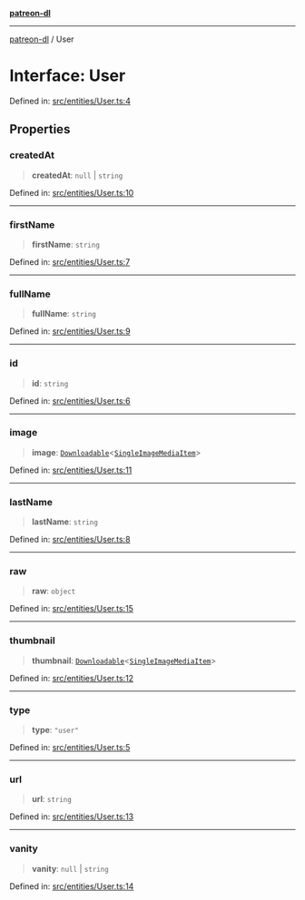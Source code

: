 [**patreon-dl**](../README.md)

***

[patreon-dl](../README.md) / User

# Interface: User

Defined in: [src/entities/User.ts:4](https://github.com/patrickkfkan/patreon-dl/blob/4dbe5b7f9bc86c654049194392d94f0aeefc44c0/src/entities/User.ts#L4)

## Properties

### createdAt

> **createdAt**: `null` \| `string`

Defined in: [src/entities/User.ts:10](https://github.com/patrickkfkan/patreon-dl/blob/4dbe5b7f9bc86c654049194392d94f0aeefc44c0/src/entities/User.ts#L10)

***

### firstName

> **firstName**: `string`

Defined in: [src/entities/User.ts:7](https://github.com/patrickkfkan/patreon-dl/blob/4dbe5b7f9bc86c654049194392d94f0aeefc44c0/src/entities/User.ts#L7)

***

### fullName

> **fullName**: `string`

Defined in: [src/entities/User.ts:9](https://github.com/patrickkfkan/patreon-dl/blob/4dbe5b7f9bc86c654049194392d94f0aeefc44c0/src/entities/User.ts#L9)

***

### id

> **id**: `string`

Defined in: [src/entities/User.ts:6](https://github.com/patrickkfkan/patreon-dl/blob/4dbe5b7f9bc86c654049194392d94f0aeefc44c0/src/entities/User.ts#L6)

***

### image

> **image**: [`Downloadable`](../type-aliases/Downloadable.md)\<[`SingleImageMediaItem`](SingleImageMediaItem.md)\>

Defined in: [src/entities/User.ts:11](https://github.com/patrickkfkan/patreon-dl/blob/4dbe5b7f9bc86c654049194392d94f0aeefc44c0/src/entities/User.ts#L11)

***

### lastName

> **lastName**: `string`

Defined in: [src/entities/User.ts:8](https://github.com/patrickkfkan/patreon-dl/blob/4dbe5b7f9bc86c654049194392d94f0aeefc44c0/src/entities/User.ts#L8)

***

### raw

> **raw**: `object`

Defined in: [src/entities/User.ts:15](https://github.com/patrickkfkan/patreon-dl/blob/4dbe5b7f9bc86c654049194392d94f0aeefc44c0/src/entities/User.ts#L15)

***

### thumbnail

> **thumbnail**: [`Downloadable`](../type-aliases/Downloadable.md)\<[`SingleImageMediaItem`](SingleImageMediaItem.md)\>

Defined in: [src/entities/User.ts:12](https://github.com/patrickkfkan/patreon-dl/blob/4dbe5b7f9bc86c654049194392d94f0aeefc44c0/src/entities/User.ts#L12)

***

### type

> **type**: `"user"`

Defined in: [src/entities/User.ts:5](https://github.com/patrickkfkan/patreon-dl/blob/4dbe5b7f9bc86c654049194392d94f0aeefc44c0/src/entities/User.ts#L5)

***

### url

> **url**: `string`

Defined in: [src/entities/User.ts:13](https://github.com/patrickkfkan/patreon-dl/blob/4dbe5b7f9bc86c654049194392d94f0aeefc44c0/src/entities/User.ts#L13)

***

### vanity

> **vanity**: `null` \| `string`

Defined in: [src/entities/User.ts:14](https://github.com/patrickkfkan/patreon-dl/blob/4dbe5b7f9bc86c654049194392d94f0aeefc44c0/src/entities/User.ts#L14)
